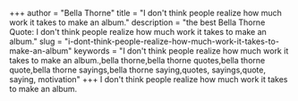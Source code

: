 +++
author = "Bella Thorne"
title = "I don't think people realize how much work it takes to make an album."
description = "the best Bella Thorne Quote: I don't think people realize how much work it takes to make an album."
slug = "i-dont-think-people-realize-how-much-work-it-takes-to-make-an-album"
keywords = "I don't think people realize how much work it takes to make an album.,bella thorne,bella thorne quotes,bella thorne quote,bella thorne sayings,bella thorne saying,quotes, sayings,quote, saying, motivation"
+++
I don't think people realize how much work it takes to make an album.
